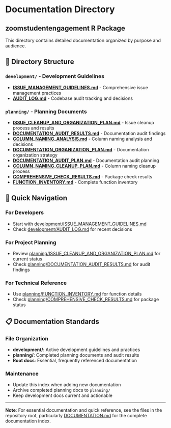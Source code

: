 # Documentation Directory
## zoomstudentengagement R Package

This directory contains detailed documentation organized by purpose and audience.

## 📁 Directory Structure

### `development/` - Development Guidelines
- **[ISSUE_MANAGEMENT_GUIDELINES.md](development/ISSUE_MANAGEMENT_GUIDELINES.md)** - Comprehensive issue management practices
- **[AUDIT_LOG.md](development/AUDIT_LOG.md)** - Codebase audit tracking and decisions

### `planning/` - Planning Documents
- **[ISSUE_CLEANUP_AND_ORGANIZATION_PLAN.md](planning/ISSUE_CLEANUP_AND_ORGANIZATION_PLAN.md)** - Issue cleanup process and results
- **[DOCUMENTATION_AUDIT_RESULTS.md](planning/DOCUMENTATION_AUDIT_RESULTS.md)** - Documentation audit findings
- **[COLUMN_NAMING_ANALYSIS.md](planning/COLUMN_NAMING_ANALYSIS.md)** - Column naming analysis and decisions
- **[DOCUMENTATION_ORGANIZATION_PLAN.md](planning/DOCUMENTATION_ORGANIZATION_PLAN.md)** - Documentation organization strategy
- **[DOCUMENTATION_AUDIT_PLAN.md](planning/DOCUMENTATION_AUDIT_PLAN.md)** - Documentation audit planning
- **[COLUMN_NAMING_CLEANUP_PLAN.md](planning/COLUMN_NAMING_CLEANUP_PLAN.md)** - Column naming cleanup process
- **[COMPREHENSIVE_CHECK_RESULTS.md](planning/COMPREHENSIVE_CHECK_RESULTS.md)** - Package check results
- **[FUNCTION_INVENTORY.md](planning/FUNCTION_INVENTORY.md)** - Complete function inventory

## 🎯 Quick Navigation

### For Developers
- Start with [development/ISSUE_MANAGEMENT_GUIDELINES.md](development/ISSUE_MANAGEMENT_GUIDELINES.md)
- Check [development/AUDIT_LOG.md](development/AUDIT_LOG.md) for recent decisions

### For Project Planning
- Review [planning/ISSUE_CLEANUP_AND_ORGANIZATION_PLAN.md](planning/ISSUE_CLEANUP_AND_ORGANIZATION_PLAN.md) for current status
- Check [planning/DOCUMENTATION_AUDIT_RESULTS.md](planning/DOCUMENTATION_AUDIT_RESULTS.md) for audit findings

### For Technical Reference
- Use [planning/FUNCTION_INVENTORY.md](planning/FUNCTION_INVENTORY.md) for function details
- Check [planning/COMPREHENSIVE_CHECK_RESULTS.md](planning/COMPREHENSIVE_CHECK_RESULTS.md) for package status

## 📋 Documentation Standards

### File Organization
- **development/**: Active development guidelines and practices
- **planning/**: Completed planning documents and audit results
- **Root docs**: Essential, frequently referenced documentation

### Maintenance
- Update this index when adding new documentation
- Archive completed planning docs to `planning/`
- Keep development docs current and actionable

---

**Note**: For essential documentation and quick reference, see the files in the repository root, particularly [DOCUMENTATION.md](../DOCUMENTATION.md) for the complete documentation index. 